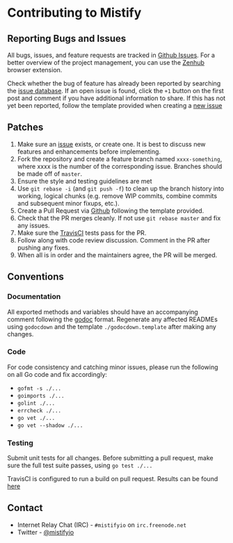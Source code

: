 # Contributing to Mistify

## Reporting Bugs and Issues

All bugs, issues, and feature requests are tracked in [Github Issues](https://github.com/mistifyio/mistify/issues). For a better overview of the project management, you can use the [Zenhub](https://www.zenhub.io/) browser extension.

Check whether the bug of feature has already been reported by searching the [issue database](https://github.com/mistifyio/mistify/issues). If an open issue is found, click the `+1` button on the first post and comment if you have additional information to share. If this has not yet been reported, follow the template provided when creating a [new issue](https://github.com/mistifyio/mistify/issues/new)

## Patches

1. Make sure an [issue](https://github.com/mistifyio/mistify/issues) exists, or create one. It is best to discuss new features and enhancements before implementing.
2. Fork the repository and create a feature branch named `xxxx-something`, where xxxx is the number of the corresponding issue. Branches should be made off of `master`.
3. Ensure the style and testing guidelines are met
4. Use `git rebase -i` (and `git push -f`) to clean up the branch history into working, logical chunks (e.g. remove WIP commits, combine commits and subsequent minor fixups, etc.).
4. Create a Pull Request via [Github](https://github.com/mistifyio/mistify) following the template provided.
5. Check that the PR merges cleanly. If not use `git rebase master` and fix any issues.
6. Make sure the [TravisCI](https://travis-ci.org/mistifyio/mistify/pull_requests) tests pass for the PR.
7. Follow along with code review discussion. Comment in the PR after pushing any fixes.
8. When all is in order and the maintainers agree, the PR will be merged.

## Conventions

### Documentation

All exported methods and variables should have an accompanying comment following the [godoc](http://blog.golang.org/godoc-documenting-go-code) format. Regenerate any affected READMEs using `godocdown` and the template `./godocdown.template` after making any changes.

### Code
For code consistency and catching minor issues, please run the following on all Go code and fix accordingly:

* `gofmt -s ./...`
* `goimports ./...`
* `golint ./...`
* `errcheck ./...`
* `go vet ./...`
* `go vet --shadow ./...`

### Testing
Submit unit tests for all changes. Before submitting a pull request, make sure the full test suite passes, using `go test ./...`

TravisCI is configured to run a build on pull request. Results can be found [here](https://travis-ci.org/mistifyio/mistify)

## Contact

* Internet Relay Chat (IRC) - `#mistifyio` on `irc.freenode.net`
* Twitter - [@mistifyio](https://twitter.com/mistifyio)